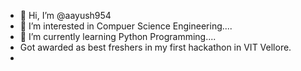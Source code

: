 - 👋 Hi, I’m @aayush954
- 👀 I’m interested in Compuer Science Engineering....
- 🌱 I’m currently learning Python Programming....
- Got awarded as best freshers in my first hackathon in VIT Vellore.
- 



<!---
aayush954/aayush954 is a ✨ special ✨ repository because its `README.md` (this file) appears on your GitHub profile.
You can click the Preview link to take a look at your changes.
--->
